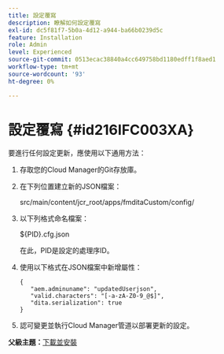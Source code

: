 ```yaml
---
title: 設定覆寫
description: 瞭解如何設定覆寫
exl-id: dc5f81f7-5b0a-4d12-a944-ba66b0239d5c
feature: Installation
role: Admin
level: Experienced
source-git-commit: 0513ecac38840a4cc649758bd1180edff1f8aed1
workflow-type: tm+mt
source-wordcount: '93'
ht-degree: 0%

---
```


# 設定覆寫 {#id216IFC003XA}

要進行任何設定更新，應使用以下通用方法：

1. 存取您的Cloud Manager的Git存放庫。

1. 在下列位置建立新的JSON檔案：

   src/main/content/jcr\_root/apps/fmditaCustom/config/

1. 以下列格式命名檔案：

   $\{PID\}.cfg.json

   在此，PID是設定的處理序ID。

1. 使用以下格式在JSON檔案中新增屬性：

   ```
   {
      "aem.adminuname": "updatedUserjson",
      "valid.characters": "[-a-zA-Z0-9_@$]",
      "dita.serialization": true
   }
   ```

1. 認可變更並執行Cloud Manager管道以部署更新的設定。


**父級主題：**[&#x200B;下載並安裝](download-install.md)
